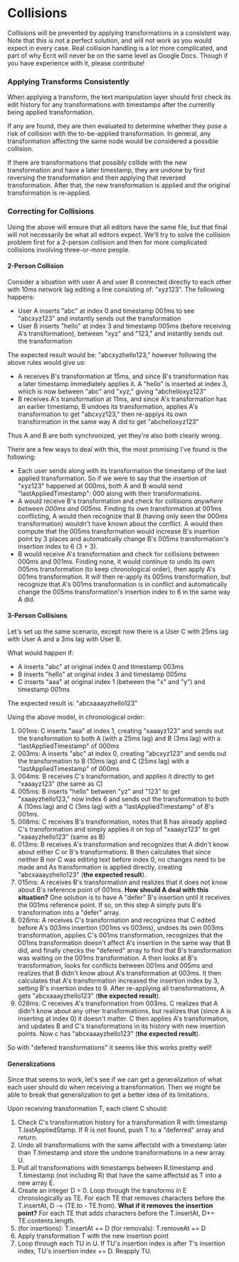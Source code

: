 Collisions
==========
Collisions will be prevented by applying transformations in a consistent way. Note that this is not a perfect solution, and will not work as you would expect in every case. Real collision handling is a lot more complicated, and part of why Ecrit will never be on the same level as Google Docs. Though if you have experience with it, please contribute!

### Applying Transforms Consistently
When applying a transform, the text manipulation layer should first check its edit history for any transformations with timestamps after the currently being applied transformation.

If any are found, they are then evaluated to determine whether they pose a risk of collision with the to-be-applied transformation. In general, any transformation affecting the same node would be considered a possible collision.

If there are transformations that possibly collide with the new transformation and have a later timestamp, they are undone by first reversing the transformation and then applying that reversed transformation. After that, the new transformation is applied and the original transformation is re-applied.

### Correcting for Collisions
Using the above will ensure that all editors have the same file, but that final will not necessarily be what all editors expect. We'll try to solve the collision problem first for a 2-person collision and then for more complicated collisions involving three-or-more people.

#### 2-Person Collision

Consider a situation with user A and user B connected directly to each other with 10ms network lag editing a line consisting of: "xyz123". The following happens:

* User A inserts "abc" at index 0 and timestamp 001ms to see "abcxyz123" and instantly sends out the transformation
* User B inserts "hello" at index 3 and timestamp 005ms (before receiving A's transformation), between "xyz" and "123," and instantly sends out the transformation

The expected result would be: "abcxyzhello123," however following the above rules would give us:

* A receives B's transformation at 15ms, and since B's transformation has a later timestamp immediately applies it. A "hello" is inserted at index 3, which is now between "abc" and "xyz," giving "abchelloxyz123"
* B receives A's transformation at 11ms, and since A's transformation has an earlier timestamp, B undoes its transformation, applies A's transformation to get "abcxyz123," then re-applys its own transformation in the same way A did to get "abchelloxyz123"

Thus A and B are both synchronized, yet they're also both clearly wrong.

There are a few ways to deal with this, the most promising I've found is the following:

* Each user sends along with its transformation the timestamp of the last applied transformation. So if we were to say that the insertion of "xyz123" happened at 000ms, both A and B would send "lastAppliedTimestamp": 000 along with their transformations.
* A would receive B's transformation and check for collisions *anywhere between 000ms and 005ms.* Finding its own transformation at 001ms conflicting, A would then recognize that B (having only seen the 000ms transformation) wouldn't have known about the conflict. A would then compute that the 005ms transformation would increase B's insertion point by 3 places and automatically change B's 005ms transformation's insertion index to 6 (3 + 3).
* B would receive A's transformation and check for collisions between 000ms and 001ms. Finding none, it would continue to undo its own 005ms transformation (to keep chronological order), then apply A's 001ms transformation. It will then re-apply its 005ms transformation, but recognize that A's 001ms transformation is in conflict and automatically change the 005ms transformation's insertion index to 6 in the same way A did.

#### 3-Person Collisions
Let's set up the same scenario, except now there is a User C with 25ms lag with User A and a 3ms lag with User B.

What would happen if:
* A inserts "abc" at original index 0 and timestamp 003ms
* B inserts "hello" at original index 3 and timestamp 005ms
* C inserts "aaa" at original index 1 (between the "x" and "y") and timestamp 001ms

The expected result is: "abcxaaayzhello123"

Using the above model, in chronological order:
1. 001ms: C inserts "aaa" at index 1, creating "xaaayz123" and sends out the transformation to both A (with a 25ms lag) and B (3ms lag) with a "lastAppliedTimestamp" of 000ms
2. 003ms: A inserts "abc" at index 0, creating "abcxyz123" and sends out the transformation to B (10ms lag) and C (25ms lag) with a "lastAppliedTimestamp" of 000ms
3. 004ms: B receives C's transformation, and applies it directly to get "xaaayz123" (the same as C)
4. 005ms: B inserts "hello" between "yz" and "123" to get "xaaayzhello123," now index 6 and sends out the transformation to both A (10ms lag) and C (3ms lag) with a "lastAppliedTimestamp" of B's 001ms.
5. 008ms: C receives B's transformation, notes that B has already applied C's transformation and simply applies it on top of "xaaayz123" to get "xaaayzhello123" (same as B)
6. 013ms: B receives A's transformation and recognizes that A didn't know about either C or B's transformations. B then calculates that since neither B nor C was editing text before index 0, no changes need to be made and As transformation is applied directly, creating "abcxaaayzhello123" (**the expected result**).
7. 015ms: A receives B's transformation and realizes that it does not know about B's reference point of 001ms. **How should A deal with this situation?** One solution is to have A "defer" B's insertion until it receives the 001ms reference point. If so, on this step A simply puts B's transformation into a "defer" array.
8. 026ms: A receives C's transformation and recognizes that C edited before A's 003ms insertion (001ms vs 003ms), undoes its own 003ms transformation, applies C's 001ms transformation, recognizes that the 001ms transformation doesn't affect A's insertion in the same way that B did, and finally checks the "defered" array to find that B's transformation was waiting on the 001ms transformation. A then looks at B's transformation, looks for conflicts between 001ms and 005ms and realizes that B didn't know about A's transformation at 003ms. It then calculates that A's transformation increased the insertion index by 3, setting B's insertion index to 9. After re-applying all transformations, A gets "abcxaaayzhello123" (**the expected result**).
9. 028ms: C receives A's transformation from 003ms. C realizes that A didn't know about any other transformations, but realizes that (since A is inserting at index 0) it doesn't matter. C then applies A's transformation, and updates B and C's transformations in its history with new insertion points. Now c has "abcxaaayzhello123" (**the expected result**).

So with "defered transformations" it seems like this works pretty well!

#### Generalizations
Since that seems to work, let's see if we can get a generalization of what each user should do when receiving a transformation. Then we might be able to break that generalization to get a better idea of its limitations.

Upon receiving transformation T, each client C should:

1. Check C's transformation history for a transformation R with timestamp T.lastAppliedStamp. If R is not found, push T to a "deferred" array and return.
2. Undo all transformations with the same affectsId with a timestamp later than T.timestamp and store the undone transformations in a new array U.
3. Pull all transformations with timestamps between R.timestamp and T.timestamp (not including R) that have the same affectsId as T into a new array E.
4. Create an integer D = 0. Loop through the transforms in E chronologically as TE. For each TE that removes characters before the T.insertAt, D -= (TE.to - TE.from). **What if it removes the insertion point?** For each TE that adds characters before the T.insertAt, D+= TE.contents.length.
5. (for insertions): T.insertAt += D (for removals): T.removeAt += D
6. Apply transformation T with the new insertion point
7. Loop through each TU in U. If TU's insertion index is after T's insertion index, TU's insertion index += D. Reapply TU.